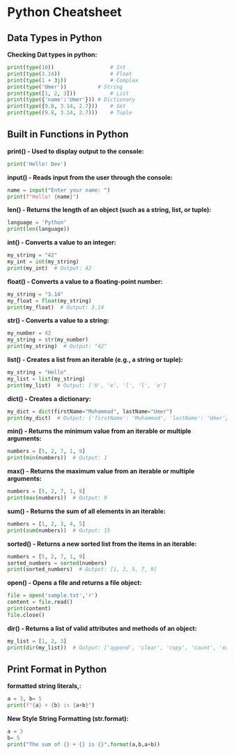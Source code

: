 # Python Cheatsheet

## Data Types in Python

 **Checking Dat types in python:**
  ```py
 print(type(10))                  # Int
print(type(3.14))                # Float
print(type(1 + 3j))              # Complex
print(type('Umer'))          # String
print(type([1, 2, 3]))           # List
print(type({'name':'Umer'})) # Dictionary
print(type({9.8, 3.14, 2.7}))    # Set
print(type((9.8, 3.14, 2.7)))    # Tuple
   ```

## Built in Functions in Python

 **print() - Used to display output to the console:**
  ```py
print('Hello! Dev')
   ```
 **input() - Reads input from the user through the console:**
  ```py
name = input("Enter your name: ")
print(f"Hello! {name}")
   ```

 **len() - Returns the length of an object (such as a string, list, or tuple):**
  ```py
language = 'Python'
print(len(language))
   ```


 **int() - Converts a value to an integer:**
  ```py
my_string = "42"
my_int = int(my_string)
print(my_int)  # Output: 42
   ```

 **float() - Converts a value to a floating-point number:**
  ```py
my_string = "3.14"
my_float = float(my_string)
print(my_float)  # Output: 3.14
   ```

**str() - Converts a value to a string:**
  ```py
my_number = 42
my_string = str(my_number)
print(my_string)  # Output: "42"
   ```



**list() - Creates a list from an iterable (e.g., a string or tuple):**
  ```py
my_string = "Hello"
my_list = list(my_string)
print(my_list)  # Output: ['H', 'e', 'l', 'l', 'o']
   ```

**dict() - Creates a dictionary:**
  ```py
my_dict = dict(firstName="Muhammad", lastName="Umer")
print(my_dict)  # Output: {'firstName': 'Muhammad', 'lastName': 'Umer'}
   ```



**min() - Returns the minimum value from an iterable or multiple arguments:**
  ```py
numbers = [5, 2, 7, 1, 9]
print(min(numbers))  # Output: 1

   ```




**max() - Returns the maximum value from an iterable or multiple arguments:**
  ```py
numbers = [5, 2, 7, 1, 9]
print(max(numbers))  # Output: 9
   ```
   

**sum() - Returns the sum of all elements in an iterable:**
  ```py
numbers = [1, 2, 3, 4, 5]
print(sum(numbers))  # Output: 15

   ```


**sorted() - Returns a new sorted list from the items in an iterable:**
  ```py
numbers = [5, 2, 7, 1, 9]
sorted_numbers = sorted(numbers)
print(sorted_numbers)  # Output: [1, 2, 5, 7, 9]

   ```


**open() - Opens a file and returns a file object:**
  ```py
file = open('sample.txt','r')
content = file.read()
print(content)
file.close()
   ```

**dir() - Returns a list of valid attributes and methods of an object:**
  ```py
my_list = [1, 2, 3]
print(dir(my_list))  # Output: ['append', 'clear', 'copy', 'count', 'extend', 'index', 'insert', 'pop', 'remove', 'reverse', 'sort']
   ```

## Print Format in Python

 **formatted string literals,:**
  ```py
a = 3, b= 5
print(f"{a} + {b} is {a+b}")
   ```


 **New Style String Formatting (str.format):**
  ```py
a = 3
b= 5
print("The sum of {} + {} is {}".format(a,b,a+b))
   ```